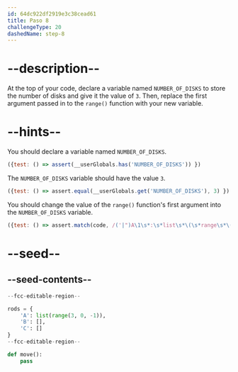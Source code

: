 ```yaml
---
id: 64dc922df2919e3c38cead61
title: Paso 8
challengeType: 20
dashedName: step-8
---
```


# --description--

At the top of your code, declare a variable named `NUMBER_OF_DISKS` to store the number of disks and give it the value of `3`. Then, replace the first argument passed in to the `range()` function with your new variable.

# --hints--

You should declare a variable named `NUMBER_OF_DISKS`.

```js
({test: () => assert(__userGlobals.has('NUMBER_OF_DISKS')) })
```

The `NUMBER_OF_DISKS` variable should have the value `3`.

```js
({test: () => assert.equal(__userGlobals.get('NUMBER_OF_DISKS'), 3) })
```

You should change the value of the `range()` function's first argument into the `NUMBER_OF_DISKS` variable.

```js
({test: () => assert.match(code, /('|")A\1\s*:\s*list\s*\(\s*range\s*\(\s*NUMBER_OF_DISKS\s*,\s*0\s*,\s*-\s*1\s*\)\s*\)/) })
```

# --seed--

## --seed-contents--

```py
--fcc-editable-region--

rods = {
    'A': list(range(3, 0, -1)),
    'B': [],
    'C': []
}
--fcc-editable-region--

def move():
    pass
```
